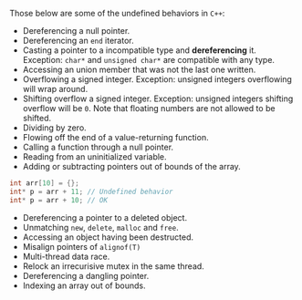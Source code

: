 Those below are some of the undefined behaviors in `C++`:
* Dereferencing a null pointer.
* Dereferencing an `end` iterator.
* Casting a pointer to a incompatible type and **dereferencing** it. Exception: `char*` and `unsigned char*` are compatible with any type.
* Accessing an union member that was not the last one written.
* Overflowing a signed integer. Exception: unsigned integers overflowing will wrap around.
* Shifting overflow a signed integer. Exception: unsigned integers shifting overflow will be `0`. Note that floating numbers are not allowed to be shifted.
* Dividing by zero.
* Flowing off the end of a value-returning function.
* Calling a function through a null pointer.
* Reading from an uninitialized variable.
* Adding or subtracting pointers out of bounds of the array.

```cpp
int arr[10] = {};
int* p = arr + 11; // Undefined behavior
int* p = arr + 10; // OK
```

* Dereferencing a pointer to a deleted object.
* Unmatching `new`, `delete`, `malloc` and `free`.
* Accessing an object having been destructed.
* Misalign pointers of `alignof(T)`
* Multi-thread data race.
* Relock an irrecurisive mutex in the same thread.
* Dereferencing a dangling pointer.
* Indexing an array out of bounds.

